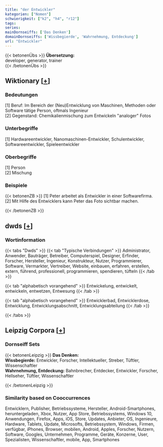 ```yaml
---
title: "der Entwickler"
kategorien: ["Nomen"]
schwierigkeit: ["k2", "h4", "r12"]
tags:
series:
mainDornseiffs: ['Das Denken']
domainDornseiffs: ['Wissbegierde', 'Wahrnehmung, Entdeckung']
url: "Entwickler"
---
```


{{< betonenÜbs >}}
**Übersetzung:**  
developer, generator, trainer  
{{< /betonenÜbs >}}

## Wiktionary [[+](https://de.wiktionary.org/wiki/Entwickler)]

### Bedeutungen
[1] Beruf: Im Bereich der (Neu)Entwicklung von Maschinen, Methoden oder Software tätige Person, oftmals Ingenieur  
[2] Gegenstand: Chemikalienmischung zum Entwickeln "analoger" Fotos  

### Unterbegriffe
[1] Hardwareentwickler, Nanomaschinen-Entwickler, Schulentwickler, Softwareentwickler, Spieleentwickler  

### Oberbegriffe
[1] Person  
[2] Mischung  

### Beispiele
{{< betonenZB >}}
[1] Peter arbeitet als Entwickler in einer Softwarefirma.  
[2] Mit Hilfe des Entwicklers kann Peter das Foto sichtbar machen.  

{{< /betonenZB >}}


## dwds [[+](https://www.dwds.de/wb/Entwickler)]

### Wortinformation
{{< tabs "Dwds" >}}
{{< tab "Typische Verbindungen" >}}
Administrator, Anwender, Bauträger, Betreiber, Computerspiel, Designer, Erfinder, Forscher, Hersteller, Ingenieur, Konstrukteur, Nutzer, Programmierer, Software, Vermarkter, Vertreiber, Website, einbauen, erfahren, erstellen, extern, führend, professionell, programmieren, spendieren, tüfteln
{{< /tab >}}

{{< tab "alphabetisch vorangehend" >}}
Entwickelung, entwickelt, entwickeln, entwetzen, Entwesung
{{< /tab >}}

{{< tab "alphabetisch vorangehend" >}}
Entwicklerbad, Entwicklerdose, Entwicklung, Entwicklungsabschnitt, Entwicklungsabteilung
{{< /tab >}}

{{< /tabs >}}

## Leipzig Corpora [[+](https://corpora.uni-leipzig.de/en/res?word=Entwickler&corpusId=deu_newscrawl-public_2018)]

### Dornseiff Sets
{{< betonenLeipzig >}}
**Das Denken:**  
**Wissbegierde:** Entwickler, Forscher, Intellektueller, Streber, Tüftler, Wissenschaftler  
**Wahrnehmung, Entdeckung:** Bahnbrecher, Entdecker, Entwickler, Forscher, Hellseher, Tüftler, Wissenschaftler  

{{< /betonenLeipzig >}}

### Similarity based on Cooccurrences
Entwicklern, Publisher, Betriebssysteme, Hersteller, Android-Smartphones, heruntergeladen, Xbox, Nutzer, App Store, Betriebssystems, Windows 10, Anwendungen, Firefox, Apps, iOS, Store, Updates, Anbieter, OS, Ingenieure, Hardware, Tablets, Update, Microsofts, Betriebssystem, Windows, Firmen, verfügbar, iPhones, Browser, mobilen, Android, Apples, Forscher, Nutzern, Software, Googles, Unternehmen, Programme, Geräte, Konzerne, User, Spezialisten, Wissenschaftler, mobile, App, Smartphones

